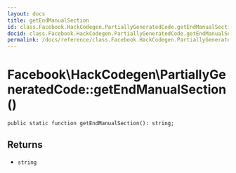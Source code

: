 ```yaml
---
layout: docs
title: getEndManualSection
id: class.Facebook.HackCodegen.PartiallyGeneratedCode.getEndManualSection
docid: class.Facebook.HackCodegen.PartiallyGeneratedCode.getEndManualSection
permalink: /docs/reference/class.Facebook.HackCodegen.PartiallyGeneratedCode.getEndManualSection/
---
```

# Facebook\\HackCodegen\\PartiallyGeneratedCode::getEndManualSection()




``` Hack
public static function getEndManualSection(): string;
```




## Returns




+ ` string `